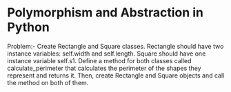 # Polymorphism and Abstraction in Python
Problem:-
Create Rectangle and Square classes. Rectangle should have two instance variables: self.width and self.length. Square should have one instance variable self.s1. Define a method for both classes called calculate_perimeter that calculates the perimeter of the shapes they represent and returns it. Then, create Rectangle and Square objects and call the method on both of them.
